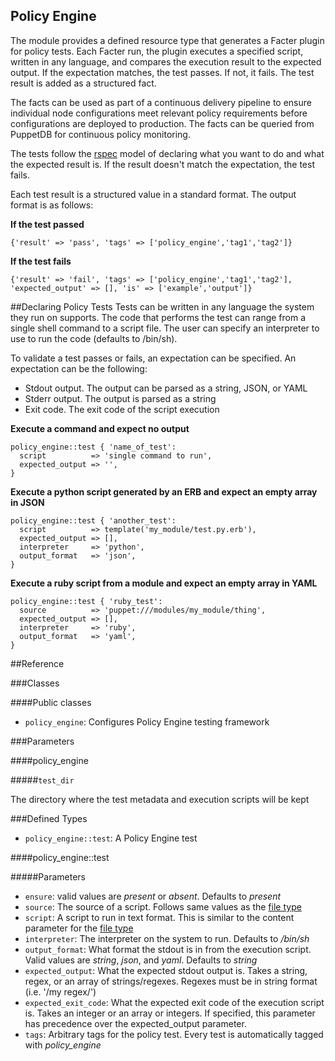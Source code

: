 Policy Engine
-------------

The module provides a defined resource type that generates a Facter plugin for
policy tests. Each Facter run, the plugin executes a specified script,
written in any language, and compares the execution result to the expected
output. If the expectation matches, the test passes. If not, it fails. The test
result is added as a structured fact. 

The facts can be used as part of a continuous delivery pipeline to ensure
individual node configurations meet relevant policy requirements before
configurations are deployed to production. The facts can be queried from
PuppetDB for continuous policy monitoring.

The tests follow the [rspec](http://rspec.info/) model of declaring what you
want to do and what the expected result is. If the result doesn't match
the expectation, the test fails.

Each test result is a structured value in a standard format. The output format
is as follows:

**If the test passed**

`{'result' => 'pass', 'tags' => ['policy_engine','tag1','tag2']}`

**If the test fails**

`{'result' => 'fail', 'tags' => ['policy_engine','tag1','tag2'], 'expected_output' => [], 'is' => ['example','output']}`

##Declaring Policy Tests 
Tests can be written in any language the system they run on supports. The code
that performs the test can range from a single shell command to a script file.
The user can specify an interpreter to use to run the code (defaults to
/bin/sh).

To validate a test passes or fails, an expectation can be specified. An expectation can be the following:
* Stdout output. The output can be parsed as a string, JSON, or YAML
* Stderr output. The output is parsed as a string
* Exit code. The exit code of the script execution

**Execute a command and expect no output**
```
policy_engine::test { 'name_of_test':
  script          => 'single command to run',
  expected_output => '',
}
```

**Execute a python script generated by an ERB and expect an empty array in JSON**
```
policy_engine::test { 'another_test':
  script          => template('my_module/test.py.erb'),
  expected_output => [],
  interpreter     => 'python',
  output_format   => 'json',
}
```

**Execute a ruby script from a module and expect an empty array in YAML**
```
policy_engine::test { 'ruby_test':
  source          => 'puppet:///modules/my_module/thing',
  expected_output => [],
  interpreter     => 'ruby',
  output_format   => 'yaml',
}
```

##Reference

###Classes

####Public classes
* `policy_engine`: Configures Policy Engine testing framework

###Parameters

####policy_engine

#####`test_dir`

The directory where the test metadata and execution scripts will be kept

###Defined Types
* `policy_engine::test`: A Policy Engine test

####policy_engine::test

#####Parameters
* `ensure`: valid values are *present* or *absent*. Defaults to *present*
* `source`: The source of a script.  Follows same values as the [file type](https://docs.puppetlabs.com/references/latest/type.html#file-attribute-source)
* `script`: A script to run in text format.  This is similar to the content parameter for the [file type](https://docs.puppetlabs.com/references/latest/type.html#file-attribute-content)
* `interpreter`: The interpreter on the system to run.  Defaults to */bin/sh*
* `output_format`: What format the stdout is in from the execution script. Valid values are *string*, *json*, and *yaml*.  Defaults to *string*
* `expected_output`: What the expected stdout output is. Takes a string, regex, or an array of strings/regexes.  Regexes must be in string format (i.e. '/my regex/')
* `expected_exit_code`: What the expected exit code of the execution script is. Takes an integer or an array or integers.  If specified, this parameter has precedence over the expected_output parameter.
* `tags`: Arbitrary tags for the policy test. Every test is automatically tagged with *policy_engine*
